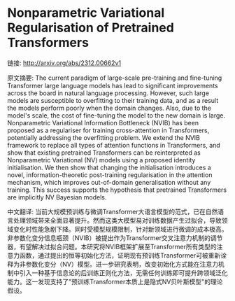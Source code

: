 # Nonparametric Variational Regularisation of Pretrained Transformers

链接: http://arxiv.org/abs/2312.00662v1

原文摘要:
The current paradigm of large-scale pre-training and fine-tuning Transformer
large language models has lead to significant improvements across the board in
natural language processing. However, such large models are susceptible to
overfitting to their training data, and as a result the models perform poorly
when the domain changes. Also, due to the model's scale, the cost of
fine-tuning the model to the new domain is large. Nonparametric Variational
Information Bottleneck (NVIB) has been proposed as a regulariser for training
cross-attention in Transformers, potentially addressing the overfitting
problem. We extend the NVIB framework to replace all types of attention
functions in Transformers, and show that existing pretrained Transformers can
be reinterpreted as Nonparametric Variational (NV) models using a proposed
identity initialisation. We then show that changing the initialisation
introduces a novel, information-theoretic post-training regularisation in the
attention mechanism, which improves out-of-domain generalisation without any
training. This success supports the hypothesis that pretrained Transformers are
implicitly NV Bayesian models.

中文翻译:
当前大规模预训练与微调Transformer大语言模型的范式，已在自然语言处理领域带来全面显著提升。然而这类大模型易对训练数据产生过拟合，导致领域变化时性能急剧下降。同时受模型规模限制，针对新领域进行微调的成本极高。非参数化变分信息瓶颈（NVIB）被提出作为Transformer交叉注意力机制的调节器，有望解决过拟合问题。本研究将NVIB框架扩展至Transformer所有类型的注意力函数，通过提出的恒等初始化方法，证明现有预训练Transformer可被重新诠释为非参数化变分（NV）模型。进一步研究表明，改变初始化方式能在注意力机制中引入一种基于信息论的后训练正则化方法，无需任何训练即可提升跨领域泛化能力。这一发现支持了"预训练Transformer本质上是隐式NV贝叶斯模型"的理论假设。

